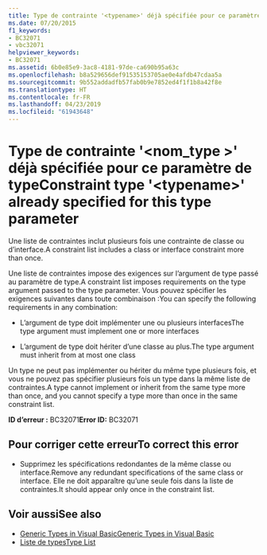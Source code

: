 ```yaml
---
title: Type de contrainte '<typename>' déjà spécifiée pour ce paramètre de type
ms.date: 07/20/2015
f1_keywords:
- BC32071
- vbc32071
helpviewer_keywords:
- BC32071
ms.assetid: 6b0e85e9-3ac8-4181-97de-ca690b95a63c
ms.openlocfilehash: b8a529656def91535153705ae0e4afdb47cdaa5a
ms.sourcegitcommit: 9b552addadfb57fab0b9e7852ed4f1f1b8a42f8e
ms.translationtype: HT
ms.contentlocale: fr-FR
ms.lasthandoff: 04/23/2019
ms.locfileid: "61943648"
---
```

# <a name="constraint-type-typename-already-specified-for-this-type-parameter"></a><span data-ttu-id="d7f21-102">Type de contrainte '\<nom_type >' déjà spécifiée pour ce paramètre de type</span><span class="sxs-lookup"><span data-stu-id="d7f21-102">Constraint type '\<typename>' already specified for this type parameter</span></span>
<span data-ttu-id="d7f21-103">Une liste de contraintes inclut plusieurs fois une contrainte de classe ou d’interface.</span><span class="sxs-lookup"><span data-stu-id="d7f21-103">A constraint list includes a class or interface constraint more than once.</span></span>  
  
 <span data-ttu-id="d7f21-104">Une liste de contraintes impose des exigences sur l’argument de type passé au paramètre de type.</span><span class="sxs-lookup"><span data-stu-id="d7f21-104">A constraint list imposes requirements on the type argument passed to the type parameter.</span></span> <span data-ttu-id="d7f21-105">Vous pouvez spécifier les exigences suivantes dans toute combinaison :</span><span class="sxs-lookup"><span data-stu-id="d7f21-105">You can specify the following requirements in any combination:</span></span>  
  
- <span data-ttu-id="d7f21-106">L’argument de type doit implémenter une ou plusieurs interfaces</span><span class="sxs-lookup"><span data-stu-id="d7f21-106">The type argument must implement one or more interfaces</span></span>  
  
- <span data-ttu-id="d7f21-107">L’argument de type doit hériter d’une classe au plus.</span><span class="sxs-lookup"><span data-stu-id="d7f21-107">The type argument must inherit from at most one class</span></span>  
  
 <span data-ttu-id="d7f21-108">Un type ne peut pas implémenter ou hériter du même type plusieurs fois, et vous ne pouvez pas spécifier plusieurs fois un type dans la même liste de contraintes.</span><span class="sxs-lookup"><span data-stu-id="d7f21-108">A type cannot implement or inherit from the same type more than once, and you cannot specify a type more than once in the same constraint list.</span></span>  
  
 <span data-ttu-id="d7f21-109">**ID d’erreur :** BC32071</span><span class="sxs-lookup"><span data-stu-id="d7f21-109">**Error ID:** BC32071</span></span>  
  
## <a name="to-correct-this-error"></a><span data-ttu-id="d7f21-110">Pour corriger cette erreur</span><span class="sxs-lookup"><span data-stu-id="d7f21-110">To correct this error</span></span>  
  
- <span data-ttu-id="d7f21-111">Supprimez les spécifications redondantes de la même classe ou interface.</span><span class="sxs-lookup"><span data-stu-id="d7f21-111">Remove any redundant specifications of the same class or interface.</span></span> <span data-ttu-id="d7f21-112">Elle ne doit apparaître qu’une seule fois dans la liste de contraintes.</span><span class="sxs-lookup"><span data-stu-id="d7f21-112">It should appear only once in the constraint list.</span></span>  
  
## <a name="see-also"></a><span data-ttu-id="d7f21-113">Voir aussi</span><span class="sxs-lookup"><span data-stu-id="d7f21-113">See also</span></span>

- [<span data-ttu-id="d7f21-114">Generic Types in Visual Basic</span><span class="sxs-lookup"><span data-stu-id="d7f21-114">Generic Types in Visual Basic</span></span>](../../visual-basic/programming-guide/language-features/data-types/generic-types.md)
- [<span data-ttu-id="d7f21-115">Liste de types</span><span class="sxs-lookup"><span data-stu-id="d7f21-115">Type List</span></span>](../../visual-basic/language-reference/statements/type-list.md)
